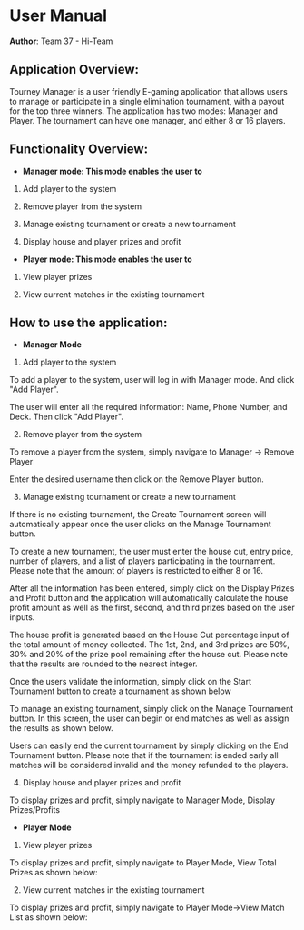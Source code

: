 
# User Manual

**Author**: Team 37 - Hi-Team

## Application Overview:

Tourney Manager is a user friendly E-gaming application that allows users to manage or participate in a single elimination tournament, with a payout for the top three winners. The application has two modes: Manager and Player. The tournament can have one manager, and either 8 or 16 players.

## Functionality Overview:

- **Manager mode: This mode enables the user to**

1)	Add player to the system

2)	Remove player from the system

3)	Manage existing tournament or create a new tournament

4)	Display house and player prizes and profit

- **Player mode: This mode enables the user to**

1)	View player prizes

2)	View current matches in the existing tournament

## How to use the application:

- **Manager Mode**

1)	Add player to the system

To add a player to the system, user will log in with Manager mode. And click "Add Player".

The user will enter all the required information: Name, Phone Number, and Deck. Then click "Add Player".

2)	Remove player from the system

To remove a player from the system, simply navigate to Manager -> Remove Player

Enter the desired username then click on the Remove Player button.

3)	Manage existing tournament or create a new tournament

If there is no existing tournament, the Create Tournament screen will automatically appear once the user clicks on the Manage Tournament button.

To create a new tournament, the user must enter the house cut, entry price, number of players, and a list of players participating in the tournament. Please note that the amount of players is restricted to either 8 or 16.

After all the information has been entered, simply click on the Display Prizes and Profit button and the application will automatically calculate the house profit amount as well as the first, second, and third prizes based on the user inputs.

The house profit is generated based on the House Cut percentage input of the total amount of money collected. The 1st, 2nd, and 3rd prizes are 50%, 30% and 20% of the prize pool remaining after the house cut. Please note that the results are rounded to the nearest integer.

Once the users validate the information, simply click on the Start Tournament button to create a tournament as shown below

To manage an existing tournament, simply click on the Manage Tournament button. In this screen, the user can begin or end matches as well as assign the results as shown below.

Users can easily end the current tournament by simply clicking on the End Tournament button. Please note that if the tournament is ended early all matches will be considered invalid and the money refunded to the players.


4)	Display house and player prizes and profit

To display prizes and profit, simply navigate to Manager Mode, Display Prizes/Profits

- **Player Mode**

1)	View player prizes

To display prizes and profit, simply navigate to Player Mode, View Total Prizes as shown below:


2)	View current matches in the existing tournament

To display prizes and profit, simply navigate to Player Mode->View Match List as shown below:











